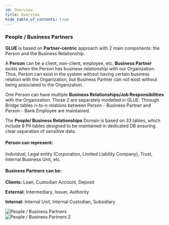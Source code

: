 ```yaml
---
id: Overview
title: Overview
hide_table_of_contents: true
---
```


<div className='overview-wrapper_src-css-scss-'>
<div className='overview-content_src-css-scss-'>

### People / Business Partners

**GLUE** is based on **Partner-centric** approach with 2 main components: the Person and the Business Relationship.

A **Person** can be a client, non-client, employee, etc. 
**Business Partner** exists when the Person has business relationship with our Organization. Thus, Person can exist in the system without having certain business relation with the Organization, but Business Partner can not exist without being associated to the Organization.

One Person can have multiple **Business Relationships/Job Responsibilities** with the Organization. Those 2 are separately modelled in GLUE. Through Bridge tables n-to-n relations between Person - Business Partner and Person - Bank Employee are maintained.

The **People/ Business Relationships** Domain is based on 33 tables, which include 9 PII tables designed to be maintained in dedicated DB ensuring clear separation of sensitive data.

#### Person can represent: 
Individual, Legal entity (Corporation, Limited Liability Company), Trust, Internal Business Unit, etc.

#### Business Partners can be:
**Clients:** Loan, Custodian Account, Deposit

**External:** Intermediary, Issuer, Authority

**Internal:** Internal Unit, Internal Custodian, Subsidiary

</div>
<div>
    <img className='overview-img_src-css-scss-' src="../../img/people-business-relationships-overview.png" alt="People / Business Partners"/>
</div>
</div>

<img className='overview-img-center_src-css-scss-' src="../../img/people-business-relationships-overview-2.png" alt="People / Business Partners 2"/>
